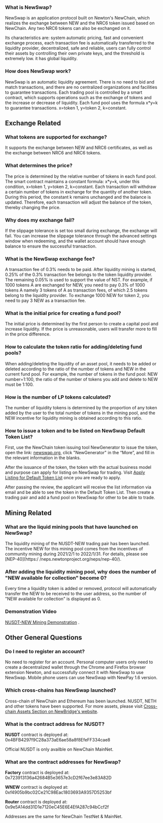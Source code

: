 ### What is NewSwap?

NewSwap is an application protocol built on Newton's NewChain, which realizes the exchange between NEW and the NRC6 token issued based on NewChain. Any two NRC6 tokens can also be exchanged on it.

Its characteristics are: system automatic pricing, fast and convenient exchange process, each transaction fee is automatically transferred to the liquidity provider, decentralized, safe and reliable, users can fully control their assets by controlling their own private keys, and the threshold is extremely low. it has global liquidity.

### How does NewSwap work?

NewSwap is an automatic liquidity agreement. There is no need to bid and match transactions, and there are no centralized organizations and facilities to guarantee transactions. Each trading pool is controlled by a smart contract, which supports operations such as the exchange of tokens and the increase or decrease of liquidity. Each fund pool uses the formula x\*y=k to guarantee transactions. x=token 1, y=token 2, k=constant.

## Exchange Related

### What tokens are supported for exchange?

It supports the exchange between NEW and NRC6 certificates, as well as the exchange between NRC6 and NRC6 tokens.

### What determines the price?

The price is determined by the relative number of tokens in each fund pool. The smart contract maintains a constant formula: x\*y=k, under this condition, x=token 1, y=token 2, k=constant. Each transaction will withdraw a certain number of tokens in exchange for the quantity of another token. During this period, the constant k remains unchanged and the balance is updated. Therefore, each transaction will adjust the balance of the token, thereby changing the price.

### Why does my exchange fail?

If the slippage tolerance is set too small during exchange, the exchange will fail. You can increase the slippage tolerance through the advanced settings window when redeeming, and the wallet account should have enough balance to ensure the successful transaction.

### What is the NewSwap exchange fee?

A transaction fee of 0.3% needs to be paid. After liquidity mining is started, 0.25% of the 0.3% transaction fee belongs to the token liquidity provider. The remaining 0.05% is used to support the value of NST. For example, if 1000 tokens A are exchanged for NEW, you need to pay 0.3% of 1000 tokens A namely 3 tokens of A as transaction fees, of which 2.5 tokens belong to the liquidity provider. To exchange 1000 NEW for token 2, you need to pay 3 NEW as a transaction fee.

### What is the initial price for creating a fund pool?

The initial price is determined by the first person to create a capital pool and increase liquidity. If the price is unreasonable, users will transfer more to fill in the price difference.

### How to calculate the token ratio for adding/deleting fund pools?

When adding/deleting the liquidity of an asset pool, it needs to be added or deleted according to the ratio of the number of tokens and NEW in the current fund pool. For example, the number of tokens in the fund pool: NEW number=1:100, the ratio of the number of tokens you add and delete to NEW must be 1:100.

### How is the number of LP tokens calculated?

The number of liquidity tokens is determined by the proportion of any token added by the user to the total number of tokens in the mining pool, and the NEW incentive for liquidity mining is obtained according to this ratio.

### How to issue a token and to be listed on NewSwap Default Token List?

First, use the NewChain token issuing tool NewGenerator to issue the token, open the link: [newswap.org](https://newswap.org/), click "NewGenerator" in the “More”, and fill in the relevant information in the blanks.

After the issuance of the token, the token with the actual business model and purpose can apply for listing on NewSwap for trading. Visit [Apply Listing for Default Token List](https://newswap.org/apply-listing/) once you are ready to apply.

After passing the review, the applicant will receive the list information via email and be able to see the token in the Default Token List. Then create a trading pair and add a fund pool on NewSwap for other to be able to trade.

## Mining Related

### What are the liquid mining pools that have launched on NewSwap?

The liquidity mining of the NUSDT-NEW trading pair has been launched. The incentive NEW for this mining pool comes from the incentives of community mining during 2021/2/1 to 2022/1/31. For details, please see [NEP-40](https:/ /neps.newtonproject.org/neps/nep-40/).

### After adding the liquidity mining pool, why does the number of "NEW available for collection" become 0?

Every time a liquidity token is added or removed, protocol will automatically transfer the NEW to be received to the user address, so the number of "NEW available for collection" is displayed as 0.

### Demonstration Video

[NUSDT-NEW Mining Demonstration](https://newton-video.oss-cn-beijing.aliyuncs.com/newpayintro/newswap-lp-mining-en.mp4) .

## Other General Questions

### Do I need to register an account?

No need to register for an account. Personal computer users only need to create a decentralized wallet through the Chrome and Firefox browser extension Newton, and successfully connect it with NewSwap to use NewSwap. Mobile phone users can use NewSwap with NewPay 1.6 version.

### Which cross-chains has NewSwap launched?

Cross-chain of NewChain and Ethereum has been launched. NUSDT, NETH and other tokens have been supported. For more assets, please visit [Cross-chain Assets Section on NewBridge's website](https://newbridge.network/docs/assets/).

### What is the contract address for NUSDT?

**NUSDT** contract is deployed at: 0x4BFB4297f9C28a373aE6ae58a8f8EfeFF334cae8

Official NUSDT is only availble on NewChain MainNet.

### What are the contract addresses for NewSwap?

**Factory** contract is deployed at: 0x723913136a42684B5e3657e3cD2f67ee3e83A82D

**WNEW** contract is deployed at: 0xf4905b9bc02Ce21C98Eac1803693A9357D5253bf

**Router** contract is deployed at: 0x9e5A14dd31D1e7120eC45E6E4EfA287c94bCcf2f

Addresses are the same for NewChain TestNet & MainNet.

